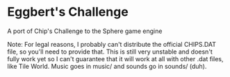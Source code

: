 # Eggbert's Challenge
A port of Chip's Challenge to the Sphere game engine

Note: For legal reasons, I probably can't distribute the official CHIPS.DAT file, 
so you'll need to provide that. This is still very unstable and doesn't fully work yet
so I can't guarantee that it will work at all with other .dat files, like Tile World.
Music goes in music/ and sounds go in sounds/ (duh).
